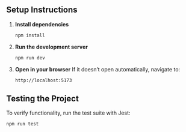 ## Setup Instructions

1. **Install dependencies**
   ```bash
   npm install
   ```
2. **Run the development server**
   ```bash
   npm run dev
   ```
3. **Open in your browser**
   If it doesn’t open automatically, navigate to:
   ```
   http://localhost:5173
   ```

## Testing the Project

To verify functionality, run the test suite with Jest:

```bash
npm run test
```
